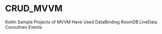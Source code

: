# CRUD_MVVM
Kotlin Sample Projects of MVVM
Have Used
  DataBinding
  RoomDB
  LiveData
  Coroutines
  Events
  
  
  
  
